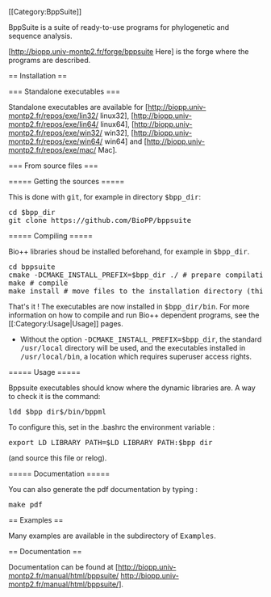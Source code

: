 [[Category:BppSuite]]

BppSuite is a suite of ready-to-use programs for phylogenetic and sequence analysis. 

[http://biopp.univ-montp2.fr/forge/bppsuite Here] is the forge where the programs are described.

== Installation ==

=== Standalone executables ===

Standalone executables are available for [http://biopp.univ-montp2.fr/repos/exe/lin32/ linux32], [http://biopp.univ-montp2.fr/repos/exe/lin64/ linux64], [http://biopp.univ-montp2.fr/repos/exe/win32/ win32], [http://biopp.univ-montp2.fr/repos/exe/win64/ win64] and [http://biopp.univ-montp2.fr/repos/exe/mac/ Mac].

=== From source files ===

===== Getting the sources =====

This is done with <tt>git</tt>, for example in directory <tt>$bpp_dir</tt>:

<pre>
cd $bpp_dir
git clone https://github.com/BioPP/bppsuite
</pre>

===== Compiling =====

Bio++ libraries shoud be installed beforehand, for example in <tt>$bpp_dir</tt>.

<pre>
cd bppsuite
cmake -DCMAKE_INSTALL_PREFIX=$bpp_dir ./ # prepare compilation
make # compile
make install # move files to the installation directory (this will create a $bpp_dir/bin/ directory)
</pre>

That's it ! The executables are now installed in <tt>$bpp_dir/bin</tt>. 
For more information on how to compile and run Bio++ dependent programs, see the [[:Category:Usage|Usage]] pages.

* Without the option <tt>-DCMAKE_INSTALL_PREFIX=$bpp_dir</tt>, the standard <tt>/usr/local</tt> directory will be used, and the executables installed in  <tt>/usr/local/bin</tt>, a location which requires superuser access rights.

===== Usage =====

Bppsuite executables should know where the dynamic libraries are.  A way to check it is the command:

<pre>
ldd $bpp_dir$/bin/bppml
</pre>

To configure this, set in the .bashrc the environment variable :

<pre>
export LD_LIBRARY_PATH=$LD_LIBRARY_PATH:$bpp_dir
</pre>

(and source this  file or relog).

===== Documentation =====

You can also generate the pdf documentation by typing :

<pre>
make pdf
</pre>

== Examples ==

Many examples are available in the subdirectory of <tt>Examples</tt>.

== Documentation ==

Documentation can be found at [http://biopp.univ-montp2.fr/manual/html/bppsuite/ http://biopp.univ-montp2.fr/manual/html/bppsuite/].
 